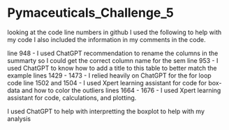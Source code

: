 # Pymaceuticals_Challenge_5
looking at the code line numbers in github I used the following to help with my code
I also included the information in my comments in the code.

line 948 - I used ChatGPT recommendation to rename the columns in the summarty so I could get the correct column name for the sem
line 953 - I used ChatGPT to know how to add a title to this table to better match the example
lines 1429 - 1473 - I relied heavily on ChatGPT for the for loop code
line 1502 and 1504 - I used Xpert learning assistant for code for box-data and how to color the outliers
lines 1664 - 1676 - I used Xpert learning assistant for code, calculations, and plotting. 

I used ChatGPT to help with interpretting the boxplot to help with my analysis
